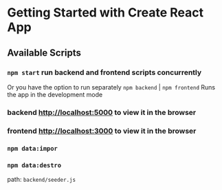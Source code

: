 # Getting Started with Create React App

## Available Scripts

### `npm start` run backend and frontend scripts concurrently

Or you have the option to run separately `npm backend` | `npm frontend`
Runs the app in the development mode

### backend [http://localhost:5000](http://localhost:5000) to view it in the browser

### frontend [http://localhost:3000](http://localhost:3000) to view it in the browser

### `npm data:impor`
### `npm data:destro`
path: `backend/seeder.js`


